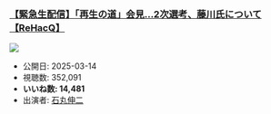 ### [【緊急生配信】「再生の道」会見…2次選考、藤川氏について【ReHacQ】](https://www.youtube.com/watch?v=-X-oDmsc8G0)
[![](https://img.youtube.com/vi/-X-oDmsc8G0/sddefault.jpg)](https://www.youtube.com/watch?v=-X-oDmsc8G0)
-   公開日: 2025-03-14
-   視聴数: 352,091
-   **いいね数: 14,481**
-   出演者: [石丸伸二](/rehacq_fan/people/石丸伸二 "wikilink")
